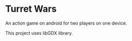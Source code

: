 # Turret Wars
An action game on android for two players on one device.

This project uses libGDX library.
